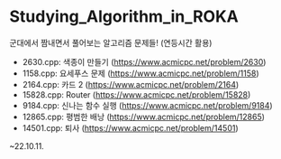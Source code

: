 # Studying_Algorithm_in_ROKA
군대에서 짬내면서 풀어보는 알고리즘 문제들! (연등시간 활용)

- 2630.cpp: 색종이 만들기 (https://www.acmicpc.net/problem/2630)
- 1158.cpp: 요세푸스 문제 (https://www.acmicpc.net/problem/1158)
- 2164.cpp: 카드 2 (https://www.acmicpc.net/problem/2164)
- 15828.cpp: Router (https://www.acmicpc.net/problem/15828)
- 9184.cpp: 신나는 함수 실행 (https://www.acmicpc.net/problem/9184)
- 12865.cpp: 평범한 배낭 (https://www.acmicpc.net/problem/12865)
- 14501.cpp: 퇴사 (https://www.acmicpc.net/problem/14501)

~22.10.11.
